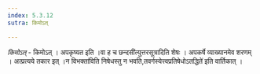 ```yaml
---
index: 5.3.12
sutra: किमोऽत्

---
```

_किमोऽत्_ - किमोऽत् । अपकृष्यत इति ।वा ह च छन्दसी॑त्युत्तरसूत्रादिति शेषः । अपकर्षे व्याख्यानमेव शरणम् । अत्प्रत्यये तकार इत् ।न विभक्ता॑विति निषेधस्तु न भवति,तवर्गस्येत्त्वप्रतिषेधोऽतद्धिते॑ इति वार्तिकात् ।